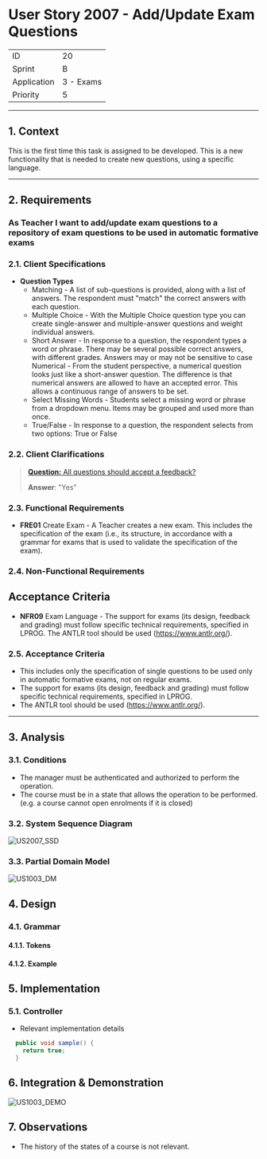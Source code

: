 # User Story 2007 - Add/Update Exam Questions

|             |           |
| ----------- | --------- |
| ID          | 20        |
| Sprint      | B         |
| Application | 3 - Exams |
| Priority    | 5         |

---

## 1. Context

This is the first time this task is assigned to be developed. This is a new functionality that is needed to create new questions, using a specific language.

---

## 2. Requirements

### As Teacher I want to add/update exam questions to a repository of exam questions to be used in automatic formative exams

### 2.1. Client Specifications

- **Question Types**
  - Matching - A list of sub-questions is provided, along with a list of answers. The respondent must "match" the correct answers with each question.
  - Multiple Choice - With the Multiple Choice question type you can create single-answer
    and multiple-answer questions and weight individual answers.
  - Short Answer - In response to a question, the respondent types a word or phrase. There
    may be several possible correct answers, with different grades. Answers may or may not
    be sensitive to case
    Numerical - From the student perspective, a numerical question looks just like a short-answer question. The difference is that numerical answers are allowed to have an accepted error. This allows a continuous range of answers to be set.
  - Select Missing Words - Students select a missing word or phrase from a dropdown
    menu. Items may be grouped and used more than once.
  - True/False - In response to a question, the respondent selects from two options: True
    or False

### 2.2. Client Clarifications

> [**Question:** All questions should accept a feedback?](https://moodle.isep.ipp.pt/mod/forum/discuss.php?d=22188)
>
> **Answer**: "Yes"

### 2.3. Functional Requirements

- **FRE01** Create Exam - A Teacher creates a new exam. This includes the specification of the exam (i.e., its structure, in accordance with a grammar for exams that is used to validate the specification of the exam).

### 2.4. Non-Functional Requirements

## Acceptance Criteria

- **NFR09** Exam Language - The support for exams (its design, feedback and grading) must follow specific technical requirements, specified in LPROG. The ANTLR tool should be used (<https://www.antlr.org/>).

### 2.5. Acceptance Criteria

- This includes only the specification of single questions to be used only in automatic formative exams, not on regular exams.
- The support for exams (its design, feedback and grading) must follow specific technical requirements, specified in LPROG.
- The ANTLR tool should be used (<https://www.antlr.org/>).

---

## 3. Analysis

### 3.1. Conditions

- The manager must be authenticated and authorized to perform the operation.
- The course must be in a state that allows the operation to be performed. (e.g. a course cannot open enrolments if it is closed)

### 3.2. System Sequence Diagram

![US2007_SSD](out/U2007_SSD.svg)

### 3.3. Partial Domain Model

![US1003_DM](out/US1003_DM.svg)

## 4. Design

### 4.1. Grammar

#### 4.1.1. Tokens

#### 4.1.2. Example

## 5. Implementation

### 5.1. Controller

- Relevant implementation details

```java
  public void sample() {
    return true;
  }
```

## 6. Integration & Demonstration

![US1003_DEMO](US1003_DEMO.png)

## 7. Observations

- The history of the states of a course is not relevant.
